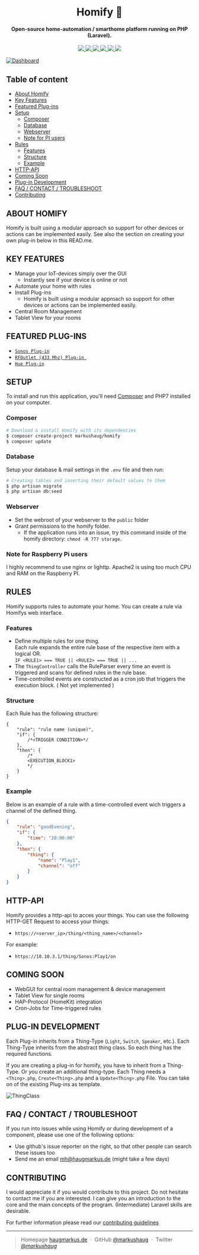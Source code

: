 <h1 align="center">
  Homify 🏡
  <br>
</h1>

<h4 align="center">Open-source home-automation / smarthome platform running on PHP (Laravel).</h4>

<p align="center">
  <a href="https://travis-ci.org/markushaug/homify">
    <img src="https://travis-ci.org/markushaug/homify.svg?branch=master">
  </a>
  <a href="https://www.codacy.com/app/markushaug/homify?utm_source=github.com&amp;utm_medium=referral&amp;utm_content=markushaug/homify&amp;utm_campaign=Badge_Grade">
      <img src="https://api.codacy.com/project/badge/Grade/caf921d27ed94b68b821792bd952fb62">
  </a>
  <a href="https://packagist.org/packages/markushaug/homify">
    <img src="https://img.shields.io/badge/php-7-green.svg?style=flat">
  </a>
  <a href="https://github.com/markushaug/homify">
    <img src="http://img.shields.io/badge/source-markushaug/homify-green.svg?style=flat">
  </a>
  <a href="https://packagist.org/packages/markushaug/homify">
    <img src="https://poser.pugx.org/markushaug/homify/downloads">
  </a>
  <a href="https://packagist.org/packages/markushaug/homify">
    <img src="https://poser.pugx.org/markushaug/homify/v/stable">
  </a>
</p>

[![Dashboard](https://imgur.com/IZxdit2.png)](https://github.com/markushaug/homify)


## Table of content

- [About Homify](#about-homify)
- [Key Features](#key-features)
- [Featured Plug-ins](#featured-plug-ins)
- [Setup](#setup)
    - [Composer](#composer)
    - [Database](#database)
    - [Webserver](#webserver)
    - [Note for PI users](#note-for-raspberry-pi-users)
- [Rules](#rules)
    - [Features](#features)
    - [Structure](#structure)
    - [Example](#example)
- [HTTP-API](#http-api)
- [Coming Soon](#coming-soon)
- [Plug-in Development](#plug-in-development)
- [FAQ / CONTACT / TROUBLESHOOT](#faq--contact--troubleshoot)
- [Contributing](#contributing)


## ABOUT HOMIFY
Homify is built using a modular approach so support for other devices or actions can be implemented easily. See also the section on creating your own plug-in below in this READ.me.

## KEY FEATURES

* Manage your IoT-devices simply over the GUI
  - Instantly see if your device is online or not
* Automate your home with rules
* Install Plug-ins
  - Homify is built using a modular approach so support for other devices or actions can be implemented easily.
* Central Room Management
* Tablet View for your rooms

## FEATURED PLUG-INS

- <a href="https://github.com/markushaug/homify-sonos">```Sonos Plug-in```</a>
- <a href="https://github.com/markushaug/homify-rfoutlet">```RFOutlet (433 Mhz) Plug-in ```</a>
- <a href="https://github.com/markushaug/homify-phue">```Hue Plug-in```</a>

## SETUP
To install and run this application, you'll need <a href="https://getcomposer.org/">Composer</a> and PHP7 installed on your computer. 

### Composer
```bash
# Download & install Homify with its dependencies
$ composer create-project markushaug/homify
$ composer update
```

### Database
Setup your database & mail settings in the ```.env``` file and then run:

```bash
# Creating tables and inserting their default values to them
$ php artisan migrate
$ php artisan db:seed
```

### Webserver
- Set the webroot of your webserver to the ```public``` folder
- Grant permissions to the homify folder. 
  - If the application runs into an issue, try this command inside of the homify directory: ```chmod -R 777 storage```.

### Note for Raspberry Pi users
I highly recommend to use nginx or lighttp. Apache2 is using too much CPU and RAM on the Raspberry PI.


## RULES
Homify supports rules to automate your home. You can create a rule via Homifys web interface.

### Features
- Define multiple rules for one thing.<br>
  Each rule expands the entire rule base of the respective item with a logical OR.<br>
  ```IF <RULE1> === TRUE || <RULE2> === TRUE || ...```<br>
- The ```ThingController``` calls the RuleParser every time an event is triggered and scans for defined rules in the rule base.
- Time-controlled events are constructed as a cron job that triggers the execution block. ( Not yet implemented )

### Structure
Each Rule has the following structure:
```
{
	"rule": "rule name (unique)",
	"if": {
        /*<TRIGGER CONDITION>*/
	},
	"then": {
        /*
        <EXECUTION_BLOCK1>
        */
	}
}
```
### Example
Below is an example of a rule with a time-controlled event wich triggers a channel of the defined thing.
```json
{
	"rule": "goodEvening",
	"if": {
		"time": "20:00:00"
	},
	"then": {
		"thing": {
			"name": "Play1",
			"channel": "off"
		}
	}
}
```

## HTTP-API
Homify provides a http-api to acces your things.
You can use the following HTTP-GET Request to access your things:

- ```https://<server_ip>/thing/<thing_name>/<channel>```

For example:
- ```https://10.10.3.1/thing/Sonos:Play1/on``` 

## COMING SOON
- WebGUI for central room management & device management
- Tablet View for single rooms
- HAP-Protocol (HomeKit) integration
- Cron-Jobs for Time-triggered rules

## PLUG-IN DEVELOPMENT
Each Plug-in inherits from a Thing-Type (```Light```, ```Switch```, ```Speaker```, etc.). Each Thing-Type inherits from the abstract thing class. So each thing has the required functions.

If you are creating a plug-in for homify, you have to inherit from a Thing-Type. Or you create an additional thing-type.
Each Thing needs a ```<Thing>.php```, ```Create<Thing>.php``` and a ```Update<Thing>.php``` File. You can take on of the existing Plug-ins as template.

![ThingClass](https://imgur.com/vONo1m5.png)

## FAQ / CONTACT / TROUBLESHOOT
If you run into issues while using Homify or during development of a component, please use one of the following options:

- Use github's issue reporter on the right, so that other people can search these issues too
- Send me an email <a href="mailto:mh@haugmarkus.de">mh@haugmarkus.de</a> (might take a few days)

## CONTRIBUTING
I would appreciate it if you would contribute to this project.
Do not hesitate to contact me if you are interested. I can give you an introduction to the core and the main concepts of the program. (Intermediate) Laravel skills are desirable.

For further information please read our [contributing guidelines](https://github.com/markushaug/homify/blob/master/CONTRIBUTING.md)

---

> Homepage [haugmarkus.de](https://www.haugmarkus.de) &nbsp;&middot;&nbsp;
> GitHub [@markushaug](https://github.com/markushaug) &nbsp;&middot;&nbsp;
> Twitter [@_markushaug_](https://twitter.com/_markushaug_)

